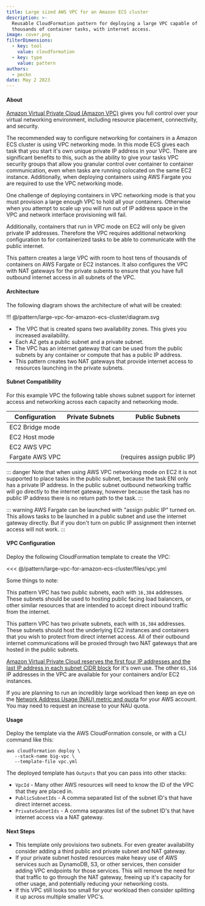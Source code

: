 ```yaml
---
title: Large sized AWS VPC for an Amazon ECS cluster
description: >-
  Reusable CloudFormation pattern for deploying a large VPC capable of hosting
  thousands of container tasks, with internet access.
image: cover.png
filterDimensions:
  - key: tool
    value: cloudformation
  - key: type
    value: pattern
authors:
  - peckn
date: May 2 2023
---
```


#### About

[Amazon Virtual Private Cloud (Amazon VPC)](https://aws.amazon.com/vpc/) gives you full control over your virtual networking environment, including resource placement, connectivity, and security.

The recommended way to configure networking for containers in a Amazon ECS cluster is using VPC networking mode. In this mode ECS gives each task that you start it's own unique private IP address in your VPC. There are significant benefits to this, such as the ability to give your tasks VPC security groups that allow you granular control over container to container communication, even when tasks are running colocated on the same EC2 instance. Additionally, when deploying containers using AWS Fargate you are required to use the VPC networking mode.

One challenge of deploying containers in VPC networking mode is that you must provision a large enough VPC to hold all your containers. Otherwise when you attempt to scale up you will run out of IP address space in the VPC and network interface provisioning will fail.

Additionally, containers that run in VPC mode on EC2 will only be given private IP addresses. Therefore the VPC requires additional networking configuration to for containerized tasks to be able to communicate with the public internet.

This pattern creates a large VPC with room to host tens of thousands of containers on AWS Fargate or EC2 instances. It also configures the VPC with NAT gateways for the private subents to ensure that you have full outbound internet access in all subnets of the VPC.

#### Architecture

The following diagram shows the architecture of what will be created:

!!! @/pattern/large-vpc-for-amazon-ecs-cluster/diagram.svg

* The VPC that is created spans two availability zones. This gives you increased availability.
* Each AZ gets a public subnet and a private subnet.
* The VPC has an internet gateway that can be used from the public subnets by any container or compute that has a public IP address.
* This pattern creates two NAT gateways that provide internet access to resources launching in the private subnets.

#### Subnet Compatibility

For this example VPC the following table shows subnet support for internet access and networking across each capacity and networking mode.

| Configuration |     Private Subnets      |  Public Subnets    |
| ---------------- | ------------------------ | ------------------ |
| EC2 Bridge mode  | <i style='color: green' class='fas fa-check'></i>       | <i style='color: green' class='fas fa-check'></i>  |
| EC2 Host mode  | <i style='color: green' class='fas fa-check'></i>        | <i style='color: green' class='fas fa-check'></i>  |
| EC2 AWS VPC | <i style='color: green' class='fas fa-check'></i>        | <i style='color: red' class='fas fa-times'></i>   |
| Fargate AWS VPC | <i style='color: green' class='fas fa-check'></i>  | <i style='color: orange' class='fas fa-exclamation'></i> (requires assign public IP) |

::: danger
Note that when using AWS VPC networking mode on EC2 it is not supported to place tasks in the public subnet, because the task ENI only has a private IP address. In the public subnet outbound networking traffic will go directly to the internet gateway, however because the task has no public IP address there is no return path to the task.
:::

::: warning
AWS Fargate can be launched with "assign public IP" turned on. This allows tasks to be launched in a public subnet and use the internet gateway directly. But if you don't turn on public IP assignment then internet access will not work.
:::

#### VPC Configuration

Deploy the following CloudFormation template to create the VPC:

<<< @/pattern/large-vpc-for-amazon-ecs-cluster/files/vpc.yml

Some things to note:

This pattern VPC has two public subnets, each with `16,384` addresses. These subnets should be used to hosting public facing load balancers, or other similar resources that are intended to accept direct inbound traffic from the internet.

This pattern VPC has two private subnets, each with `16,384` addresses. These subnets should host the underlying EC2 instances and containers that you wish to protect from direct internet access. All of their outbound internet communications will be proxied through two NAT gateways that are hosted in the public subnets.

[Amazon Virtual Private Cloud reserves the first four IP addresses and the last IP address in each subnet CIDR block](https://docs.aws.amazon.com/vpc/latest/userguide/subnet-sizing.html) for it's own use. The other `65,516` IP addresses in the VPC are available for your containers and/or EC2 instances.

If you are planning to run an incredibly large workload then keep an eye on the [Network Address Usage (NAU) metric and quota](https://docs.aws.amazon.com/vpc/latest/userguide/network-address-usage.html) for your AWS account. You may need to request an increase to your NAU quota.

#### Usage

Deploy the template via the AWS CloudFormation console, or with a CLI command like this:

```shell
aws cloudformation deploy \
   --stack-name big-vpc \
   --template-file vpc.yml
```

The deployed template has `Outputs` that you can pass into other stacks:

- `VpcId` - Many other AWS resources will need to know the ID of the VPC that they are placed in.
- `PublicSubnetIds` - A comma separated list of the subnet ID's that have direct internet access.
- `PrivateSubnetIds` - A comma separates list of the subnet ID's that have internet access via a NAT gateway.

#### Next Steps

- This template only provisions two subnets. For even greater availability consider adding a third public and private subnet and NAT gateway.
- If your private subnet hosted resources make heavy use of AWS services such as DynamoDB, S3, or other services, then consider adding VPC endpoints for those services. This will remove the need for that traffic to go through the NAT gateway, freeing up it's capacity for other usage, and potentially reducing your networking costs.
- If this VPC still looks too small for your workload then consider splitting it up across multiple smaller VPC's.